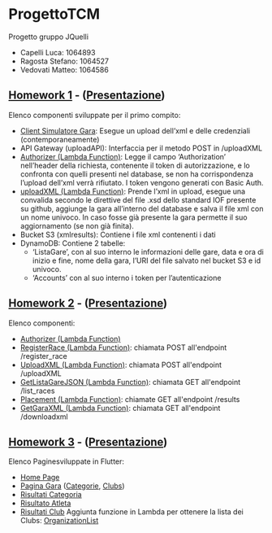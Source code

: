 # ProgettoTCM
Progetto gruppo JQuelli
- Capelli Luca: 1064893
- Ragosta Stefano: 1064527
- Vedovati Matteo: 1064586

## [Homework 1](Homework%201) - ([Presentazione](Homework%201/JQuelli%20-%20Presentazione%201%20AWS.pdf))
Elenco componenti sviluppate per il primo compito:
- [Client Simulatore Gara](Homework%201/codice/SimulatoreGara/client.html): Esegue un upload dell’xml e delle credenziali (contemporaneamente)
- API Gateway (uploadAPI): Interfaccia per il metodo POST in /uploadXML
- [Authorizer (Lambda Function)](Homework%201/codice/lambda/authorizer.py): Legge il campo ‘Authorization’ nell’header della richiesta, contenente il token di autorizzazione, e lo confronta con quelli presenti nel database, se non ha corrispondenza l’upload dell’xml verrà rifiutato. I token vengono generati con Basic Auth.
- [uploadXML (Lambda Function)](Homework%201/codice/lambda/uploadXML.py): Prende l’xml in upload, esegue una convalida secondo le direttive del file .xsd dello standard IOF presente su github, aggiunge la gara all’interno del database e salva il file xml con un nome univoco. In caso fosse già presente la gara permette il suo aggiornamento (se non già finita).
- Bucket S3 (xmlresults): Contiene i file xml contenenti i dati
- DynamoDB: Contiene 2 tabelle:
  + ‘ListaGare’, con al suo interno le informazioni delle gare, data e ora di inizio e fine, nome della gara, l’URI del file salvato nel bucket S3 e id univoco.
  + ‘Accounts’ con al suo interno i token per l’autenticazione

## [Homework 2](Homework%202) - ([Presentazione](Homework%202/JQuelli%20-%20Presentazione%202%20AWS.pdf))
Elenco componenti:
- [Authorizer (Lambda Function)](Homework%202/codice/lambda/authorizer.py)
- [RegisterRace (Lambda Function)](Homework%202/codice/lambda/registerRace.py): chiamata POST all'endpoint /register_race
- [UploadXML (Lambda Function)](Homework%202/codice/lambda/uploadXML.py): chiamata POST all'endpoint /uploadXML
- [GetListaGareJSON (Lambda Function)](Homework%202/codice/lambda/getListaGareJSON.py): chiamata GET all'endpoint /list_races
- [Placement (Lambda Function)](Homework%202/codice/lambda/placement.py): chiamate GET all'endpoint /results
- [GetGaraXML (Lambda Function)](Homework%202/codice/lambda/getGaraXML.py): chiamata GET all'endpoint /downloadxml

## [Homework 3](homework%203) - ([Presentazione](homework%203/JQuelli_-_Presentazione_3_Flutter.pdf))
Elenco Paginesviluppate in Flutter:
- [Home Page](homework%203/codice/flutter/lib/main.dart)
- [Pagina Gara](homework%203/codice/flutter/lib/event.dart) ([Categorie](homework%203/codice/flutter/lib/categories.dart), [Clubs](homework%203/codice/flutter/lib/clubs.dart))
- [Risultati Categoria](homework%203/codice/flutter/lib/categoriesResults.dart)
- [Risultato Atleta](homework%203/codice/flutter/lib/psplits.dart)
- [Risultati Club](homework%203/codice/flutter/lib/clubResults.dart)
Aggiunta funzione in Lambda per ottenere la lista dei Clubs: [OrganizationList](homework%203/codice/lambda/organizationList.py)

